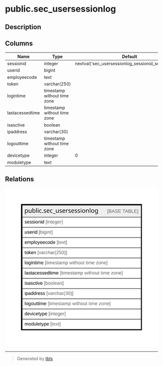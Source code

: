 # public.sec_usersessionlog

## Description

## Columns

| Name | Type | Default | Nullable | Children | Parents | Comment |
| ---- | ---- | ------- | -------- | -------- | ------- | ------- |
| sessionid | integer | nextval('sec_usersessionlog_sessionid_seq'::regclass) | false |  |  |  |
| userid | bigint |  | false |  |  |  |
| employeecode | text |  | true |  |  |  |
| token | varchar(250) |  | false |  |  |  |
| logintime | timestamp without time zone |  | false |  |  |  |
| lastacessedtime | timestamp without time zone |  | false |  |  |  |
| isasctive | boolean |  | false |  |  |  |
| ipaddress | varchar(30) |  | true |  |  |  |
| logouttime | timestamp without time zone |  | true |  |  |  |
| devicetype | integer | 0 | true |  |  |  |
| moduletype | text |  | true |  |  |  |

## Relations

![er](public.sec_usersessionlog.svg)

---

> Generated by [tbls](https://github.com/k1LoW/tbls)
